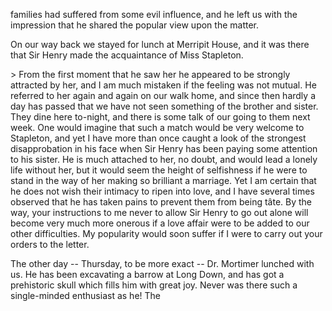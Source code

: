families had suffered from some evil influence, and he left us with the
impression that he shared the popular view upon the matter.

On our way back we stayed for lunch at Merripit House, and it was there
that Sir Henry made the acquaintance of Miss Stapleton.

\> From the first moment that he saw her he appeared to be strongly
attracted by her, and I am much mistaken if the feeling was not mutual.
He referred to her again and again on our walk home, and since then
hardly a day has passed that we have not seen something of the brother
and sister. They dine here to-night, and there is some talk of our going
to them next week. One would imagine that such a match would be very
welcome to Stapleton, and yet I have more than once caught a look of the
strongest disapprobation in his face when Sir Henry has been paying some
attention to his sister. He is much attached to her, no doubt, and would
lead a lonely life without her, but it would seem the height of
selfishness if he were to stand in the way of her making so brilliant a
marriage. Yet I am certain that he does not wish their intimacy to ripen
into love, and I have several times observed that he has taken pains to
prevent them from being tâte. By the way, your instructions to me never
to allow Sir Henry to go out alone will become very much more onerous if
a love affair were to be added to our other difficulties. My popularity
would soon suffer if I were to carry out your orders to the letter.

The other day -- Thursday, to be more exact -- Dr. Mortimer lunched with
us. He has been excavating a barrow at Long Down, and has got a
prehistoric skull which fills him with great joy. Never was there such a
single-minded enthusiast as he! The
